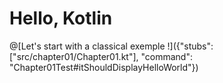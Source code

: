 # Hello, Kotlin

@[Let's start with a classical exemple !]({"stubs": ["src/chapter01/Chapter01.kt"], "command": "Chapter01Test#itShouldDisplayHelloWorld"})
